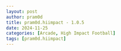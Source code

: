```yaml
---
layout: post
author: pram0d
title: pram0d.hiimpact - 1.0.5
date: 2024-11-25
categories: [Arcade, High Impact Football]
tags: [pram0d.hiimpact]
---
```


